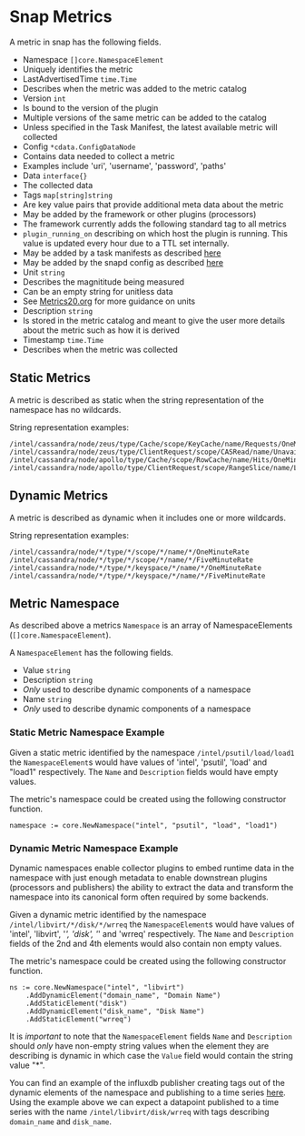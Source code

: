 
# Snap Metrics

A metric in snap has the following fields.

* Namespace `[]core.NamespaceElement`
 * Uniquely identifies the metric
* LastAdvertisedTime `time.Time`
 * Describes when the metric was added to the metric catalog
* Version `int`
 * Is bound to the version of the plugin
 * Multiple versions of the same metric can be added to the catalog
  * Unless specified in the Task Manifest, the latest available metric will collected
* Config `*cdata.ConfigDataNode`
 * Contains data needed to collect a metric
  * Examples include 'uri', 'username', 'password', 'paths'
* Data `interface{}`
 * The collected data
* Tags `map[string]string`
 * Are key value pairs that provide additional meta data about the metric
 * May be added by the framework or other plugins (processors)
  * The framework currently adds the following standard tag to all metrics
   * `plugin_running_on` describing on which host the plugin is running. This value is updated every hour due to a TTL set internally.
 * May be added by a task manifests as described [here](https://github.com/intelsdi-x/snap/pull/941)
 * May be added by the snapd config as described [here](https://github.com/intelsdi-x/snap/issues/827)
* Unit `string`
 * Describes the magnititude being measured
 * Can be an empty string for unitless data
 * See [Metrics20.org](http://metrics20.org/spec/) for more guidance on units
* Description `string`
 * Is stored in the metric catalog and meant to give the user more details about the metric such as how it is derived
* Timestamp `time.Time`
 * Describes when the metric was collected  

## Static Metrics

A metric is described as static when the string representation of the namespace has no wildcards.

String representation examples:
```
/intel/cassandra/node/zeus/type/Cache/scope/KeyCache/name/Requests/OneMinuteRate
/intel/cassandra/node/zeus/type/ClientRequest/scope/CASRead/name/Unavailables/FiveMinuteRate
/intel/cassandra/node/apollo/type/Cache/scope/RowCache/name/Hits/OneMinuteRate
/intel/cassandra/node/apollo/type/ClientRequest/scope/RangeSlice/name/Latency/OneMinuteRate
```
## Dynamic Metrics

A metric is described as dynamic when it includes one or more wildcards.

String representation examples:
```
/intel/cassandra/node/*/type/*/scope/*/name/*/OneMinuteRate
/intel/cassandra/node/*/type/*/scope/*/name/*/FiveMinuteRate
/intel/cassandra/node/*/type/*/keyspace/*/name/*/OneMinuteRate
/intel/cassandra/node/*/type/*/keyspace/*/name/*/FiveMinuteRate
```

## Metric Namespace

As described above a metrics `Namespace` is an array of NamespaceElements (`[]core.NamespaceElement`).

A `NamespaceElement` has the following fields.

* Value `string`
* Description `string`
 * *Only* used to describe dynamic components of a namespace
* Name `string`
 * *Only* used to describe dynamic components of a namespace

### Static Metric Namespace Example

Given a static metric identified by the namespace `/intel/psutil/load/load1` the `NamespaceElement`s would
have values of 'intel', 'psutil', 'load' and "load1" respectively.  The `Name` and `Description` fields would have
empty values.

The metric's namespace could be created using the following constructor function.

```
namespace := core.NewNamespace("intel", "psutil", "load", "load1")
```  

### Dynamic Metric Namespace Example

Dynamic namespaces enable collector plugins to embed runtime data in the namespace with just enough metadata to enable
downstrean plugins (processors and publishers) the ability to extract the data and transform the namespace into its
 canonical form often required by some backends.     

Given a dynamic metric identified by the namespace `/intel/libvirt/*/disk/*/wrreq` the `NamespaceElement`s would
have values of 'intel', 'libvirt', '*', 'disk', '*' and 'wrreq' respectively.  The `Name` and `Description` fields
of the 2nd and 4th elements would also contain non empty values.  

The metric's namespace could be created using the following constructor function.

```
ns := core.NewNamespace("intel", "libvirt")
    .AddDynamicElement("domain_name", "Domain Name")
    .AddStaticElement("disk")
    .AddDynamicElement("disk_name", "Disk Name")
    .AddStaticElement("wrreq")
```

It is *important* to note that the `NamespaceElement` fields `Name` and `Description` should *only* have non-empty string
values when the element they are describing is dynamic in which case the `Value` field would contain the string value "*".

You can find an example of the influxdb publisher creating tags out of the dynamic elements of the namespace and publishing
to a time series [here](https://github.com/intelsdi-x/snap-plugin-publisher-influxdb/blob/b253302ddfc94e3b444780328d0f503a6d73e3e0/influx/influx.go#L164-L176).
Using the example above we can expect a datapoint published to a time series with the name `/intel/libvirt/disk/wrreq`
with tags describing `domain_name` and `disk_name`.  
